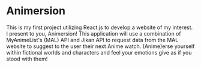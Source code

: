 # Animersion

This is my first project utilizing React.js to develop a website of my interest. <br>
I present to you, Animersion! This application will use a combination of MyAnimeList's (MAL) API and Jikan API to request data from the MAL website to suggest to the user their next Anime watch. (Anime)erse yourself within fictional worlds and characters and feel your emotions give as if you stood with them!
